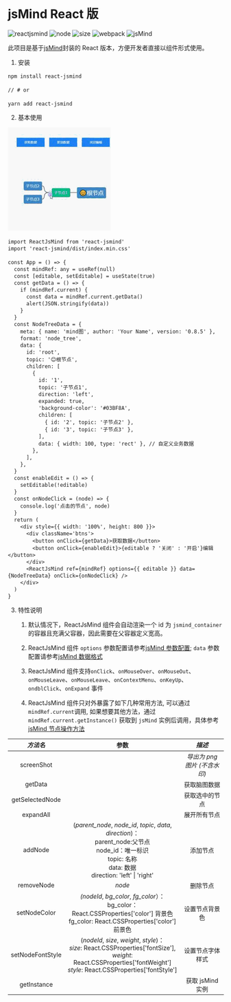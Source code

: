 # jsMind React 版

![reactjsmind](https://img.shields.io/badge/ReactJSMind-JsMind?style=flat&logo=webcomponentsdotorg&color=%23333) ![node](<https://img.shields.io/badge/node-v16.20.0-brightgreen?style=flat&logo=nodedotjs&color=rgb(0%2C126%2C198)>) ![size](<https://img.shields.io/badge/packed%20size-27.9%20KB-brightgreen?style=flat&color=rgb(0%2C126%2C198)>) ![webpack](https://img.shields.io/badge/webpack-v5.93-brightgreen?style=plastic&logo=webpack) ![jsMind](https://img.shields.io/badge/jsMind-0.8.5%2B-brightgreen?style=plastic&logo=npm)

此项目是基于[jsMind](https://github.com/hizzgdev/jsmind)封装的 React 版本，方便开发者直接以组件形式使用。

1. 安装

```
npm install react-jsmind

// # or

yarn add react-jsmind
```

2. 基本使用

![react-jsmind-demo](demo.gif)

```tsx
import ReactJsMind from 'react-jsmind'
import 'react-jsmind/dist/index.min.css'

const App = () => {
  const mindRef: any = useRef(null)
  const [editable, setEditable] = useState(true)
  const getData = () => {
    if (mindRef.current) {
      const data = mindRef.current.getData()
      alert(JSON.stringify(data))
    }
  }
  const NodeTreeData = {
    meta: { name: 'mind图', author: 'Your Name', version: '0.8.5' },
    format: 'node_tree',
    data: {
      id: 'root',
      topic: '😊根节点',
      children: [
        {
          id: '1',
          topic: '子节点1',
          direction: 'left',
          expanded: true,
          'background-color': '#03BF8A',
          children: [
            { id: '2', topic: '子节点2' },
            { id: '3', topic: '子节点3' },
          ],
          data: { width: 100, type: 'rect' }, // 自定义业务数据
        },
      ],
    },
  }
  const enableEdit = () => {
    setEditable(!editable)
  }
  const onNodeClick = (node) => {
    console.log('点击的节点', node)
  }
  return (
    <div style={{ width: '100%', height: 800 }}>
      <div className='btns'>
        <button onClick={getData}>获取数据</button>
        <button onClick={enableEdit}>{editable ? '关闭' : '开启'}编辑</button>
      </div>
      <ReactJsMind ref={mindRef} options={{ editable }} data={NodeTreeData} onClick={onNodeClick} />
    </div>
  )
}
```

3.  特性说明

    1. 默认情况下，ReactJsMind 组件会自动渲染一个 id 为 `jsmind_container` 的容器且充满父容器，因此需要在父容器定义宽高。

    2. ReactJsMind 组件 `options` 参数配置请参考[jsMind 参数配置](https://github.com/hizzgdev/jsmind/blob/master/docs/zh/2.options.md); `data` 参数配置请参考[jsMind 数据格式](https://github.com/hizzgdev/jsmind/blob/master/docs/zh/1.usage.md)

    3. ReactJsMind 组件支持`onClick`、`onMouseOver`、`onMouseOut`、`onMouseLeave`、`onMouseLeave`、`onContextMenu`、`onKeyUp`、`ondblClick`、`onExpand` 事件
    4. ReactJsMind 组件只对外暴露了如下几种常用方法, 可以通过 `mindRef.current`调用, 如果想要其他方法，通过 `mindRef.current.getInstance()` 获取到 `jsMind` 实例后调用，具体参考[jsMind 节点操作方法](https://github.com/hizzgdev/jsmind/blob/master/docs/zh/3.operation.md)

|     _方法名_     |                                                                                         参数                                                                                          |            _描述_            |
| :--------------: | :-----------------------------------------------------------------------------------------------------------------------------------------------------------------------------------: | :--------------------------: |
|    screenShot    |                                                                                                                                                                                       | _导出为 png 图片 (不含水印)_ |
|     getData      |                                                                                                                                                                                       |         获取脑图数据         |
| getSelectedNode  |                                                                                                                                                                                       |        获取选中的节点        |
|    expandAll     |                                                                                                                                                                                       |         展开所有节点         |
|     addNode      |     (_parent_node_, _node_id_, _topic_, _data_, _direction_)：<br />parent_node:父节点<br />node_id：唯一标识<br />topic: 名称<br />data: 数据<br />direction: 'left' \| 'right'      |           添加节点           |
|    removeNode    |                                                                                        _node_                                                                                         |           删除节点           |
|   setNodeColor   |                      _(nodeId_, _bg_color_, _fg_color_）：<br />bg_color：React.CSSProperties['color'] 背景色<br />fg_color: React.CSSProperties['color'] 前景色                      |        设置节点背景色        |
| setNodeFontStyle | (_nodeId_, _size_, _weight_, _style_)：<br />_size_: React.CSSProperties['fontSize'],<br />_weight_: React.CSSProperties['fontWeight']<br />_style_: React.CSSProperties['fontStyle'] |       设置节点字体样式       |
|   getInstance    |                                                                                                                                                                                       |       获取 jsMind 实例       |
